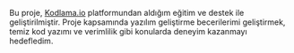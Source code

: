 Bu proje, [Kodlama.io](https://kodlama.io) platformundan aldığım eğitim ve destek ile geliştirilmiştir. Proje kapsamında yazılım geliştirme becerilerimi geliştirmek, temiz kod yazımı ve verimlilik gibi konularda deneyim kazanmayı hedefledim.

